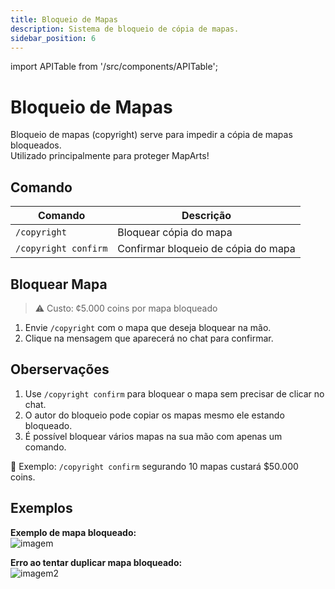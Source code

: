 ```yaml
---
title: Bloqueio de Mapas
description: Sistema de bloqueio de cópia de mapas.
sidebar_position: 6
---
```


import APITable from '/src/components/APITable';

# Bloqueio de Mapas

Bloqueio de mapas (copyright) serve para impedir a cópia de mapas bloqueados.  
Utilizado principalmente para proteger MapArts!

## Comando

<APITable>

| Comando | Descrição |
| ------- | --------- |
| `/copyright` | Bloquear cópia do mapa |
| `/copyright confirm` | Confirmar bloqueio de cópia do mapa | 

</APITable>

## Bloquear Mapa

> ⚠️ Custo: ¢5.000 coins por mapa bloqueado

1. Envie `/copyright` com o mapa que deseja bloquear na mão.
2. Clique na mensagem que aparecerá no chat para confirmar.

## Oberservações

1. Use `/copyright confirm` para bloquear o mapa sem precisar de clicar no chat.
2. O autor do bloqueio pode copiar os mapas mesmo ele estando bloqueado.
3. É possível bloquear vários mapas na sua mão com apenas um comando.

🎯 Exemplo: `/copyright confirm` segurando 10 mapas custará $50.000 coins.

## Exemplos

**Exemplo de mapa bloqueado:**  
![imagem](https://i.imgur.com/ilFyA0N.png)

**Erro ao tentar duplicar mapa bloqueado:**  
![imagem2](https://i.imgur.com/x4Zs4a4.png)